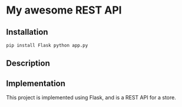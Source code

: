 # My awesome REST API

## Installation

``
pip install Flask
python app.py
``
## Description



## Implementation

This project is implemented using Flask, and is a REST API for a store.
